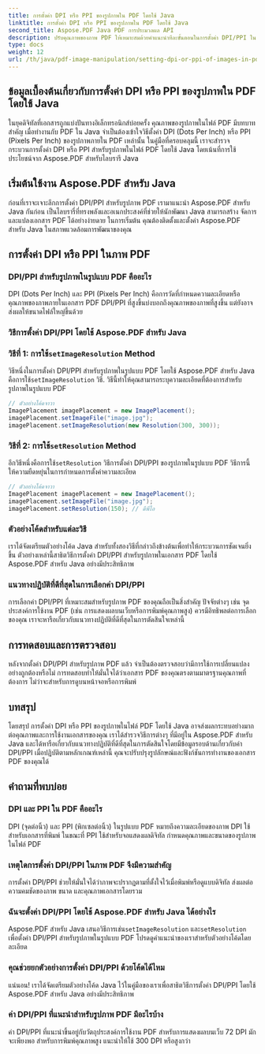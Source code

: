 ```yaml
---
title: การตั้งค่า DPI หรือ PPI ของรูปภาพใน PDF โดยใช้ Java
linktitle: การตั้งค่า DPI หรือ PPI ของรูปภาพใน PDF โดยใช้ Java
second_title: Aspose.PDF Java PDF การประมวลผล API
description: ปรับคุณภาพของภาพ PDF ให้เหมาะสมด้วยคำแนะนำทีละขั้นตอนในการตั้งค่า DPI/PPI ใน PDF โดยใช้ Java เรียนรู้วิธีการปรับปรุงเอกสารของคุณสำหรับการพิมพ์และการแสดงผลดิจิทัล
type: docs
weight: 12
url: /th/java/pdf-image-manipulation/setting-dpi-or-ppi-of-images-in-pdf-using-java/
---
```


## ข้อมูลเบื้องต้นเกี่ยวกับการตั้งค่า DPI หรือ PPI ของรูปภาพใน PDF โดยใช้ Java

ในยุคดิจิทัลที่เอกสารถูกแบ่งปันทางอิเล็กทรอนิกส์บ่อยครั้ง คุณภาพของรูปภาพในไฟล์ PDF มีบทบาทสำคัญ เมื่อทำงานกับ PDF ใน Java จำเป็นต้องเข้าใจวิธีตั้งค่า DPI (Dots Per Inch) หรือ PPI (Pixels Per Inch) ของรูปภาพภายใน PDF เหล่านั้น ในคู่มือที่ครอบคลุมนี้ เราจะสำรวจกระบวนการตั้งค่า DPI หรือ PPI สำหรับรูปภาพในไฟล์ PDF โดยใช้ Java โดยเน้นที่การใช้ประโยชน์จาก Aspose.PDF สำหรับไลบรารี Java

## เริ่มต้นใช้งาน Aspose.PDF สำหรับ Java

ก่อนที่เราจะเจาะลึกการตั้งค่า DPI/PPI สำหรับรูปภาพ PDF เรามาแนะนำ Aspose.PDF สำหรับ Java กันก่อน เป็นไลบรารี่ที่ทรงพลังและอเนกประสงค์ที่ช่วยให้นักพัฒนา Java สามารถสร้าง จัดการ และแปลงเอกสาร PDF ได้อย่างง่ายดาย ในการเริ่มต้น คุณต้องติดตั้งและตั้งค่า Aspose.PDF สำหรับ Java ในสภาพแวดล้อมการพัฒนาของคุณ

## การตั้งค่า DPI หรือ PPI ในภาพ PDF

### DPI/PPI สำหรับรูปภาพในรูปแบบ PDF คืออะไร

DPI (Dots Per Inch) และ PPI (Pixels Per Inch) คือการวัดที่กำหนดความละเอียดหรือคุณภาพของภาพภายในเอกสาร PDF DPI/PPI ที่สูงขึ้นบ่งบอกถึงคุณภาพของภาพที่สูงขึ้น แต่ยังอาจส่งผลให้ขนาดไฟล์ใหญ่ขึ้นด้วย

### วิธีการตั้งค่า DPI/PPI โดยใช้ Aspose.PDF สำหรับ Java

###  วิธีที่ 1: การใช้`setImageResolution` Method

 วิธีหนึ่งในการตั้งค่า DPI/PPI สำหรับรูปภาพในรูปแบบ PDF โดยใช้ Aspose.PDF สำหรับ Java คือการใช้`setImageResolution` วิธี. วิธีนี้ทำให้คุณสามารถระบุความละเอียดที่ต้องการสำหรับรูปภาพในรูปแบบ PDF

```java
// ตัวอย่างโค้ดจาวา
ImagePlacement imagePlacement = new ImagePlacement();
imagePlacement.setImageFile("image.jpg");
imagePlacement.setImageResolution(new Resolution(300, 300));
```

###  วิธีที่ 2: การใช้`setResolution` Method

 อีกวิธีหนึ่งคือการใช้`setResolution` วิธีการตั้งค่า DPI/PPI ของรูปภาพในรูปแบบ PDF วิธีการนี้ให้ความยืดหยุ่นในการกำหนดการตั้งค่าความละเอียด

```java
// ตัวอย่างโค้ดจาวา
ImagePlacement imagePlacement = new ImagePlacement();
imagePlacement.setImageFile("image.jpg");
imagePlacement.setResolution(150); // ดีพีไอ
```

### ตัวอย่างโค้ดสำหรับแต่ละวิธี

เราได้จัดเตรียมตัวอย่างโค้ด Java สำหรับทั้งสองวิธีที่กล่าวถึงข้างต้นเพื่อทำให้กระบวนการชัดเจนยิ่งขึ้น ตัวอย่างเหล่านี้สาธิตวิธีการตั้งค่า DPI/PPI สำหรับรูปภาพในเอกสาร PDF โดยใช้ Aspose.PDF สำหรับ Java อย่างมีประสิทธิภาพ

### แนวทางปฏิบัติที่ดีที่สุดในการเลือกค่า DPI/PPI

การเลือกค่า DPI/PPI ที่เหมาะสมสำหรับรูปภาพ PDF ของคุณถือเป็นสิ่งสำคัญ ปัจจัยต่างๆ เช่น จุดประสงค์การใช้งาน PDF (เช่น การแสดงผลบนเว็บหรือการพิมพ์คุณภาพสูง) ควรมีอิทธิพลต่อการเลือกของคุณ เราจะหารือเกี่ยวกับแนวทางปฏิบัติที่ดีที่สุดในการตัดสินใจเหล่านี้

## การทดสอบและการตรวจสอบ

หลังจากตั้งค่า DPI/PPI สำหรับรูปภาพ PDF แล้ว จำเป็นต้องตรวจสอบว่ามีการใช้การเปลี่ยนแปลงอย่างถูกต้องหรือไม่ การทดสอบทำให้มั่นใจได้ว่าเอกสาร PDF ของคุณตรงตามมาตรฐานคุณภาพที่ต้องการ ไม่ว่าจะสำหรับการดูบนหน้าจอหรือการพิมพ์

## บทสรุป

โดยสรุป การตั้งค่า DPI หรือ PPI ของรูปภาพในไฟล์ PDF โดยใช้ Java อาจส่งผลกระทบอย่างมากต่อคุณภาพและการใช้งานเอกสารของคุณ เราได้สำรวจวิธีการต่างๆ ที่มีอยู่ใน Aspose.PDF สำหรับ Java และได้หารือเกี่ยวกับแนวทางปฏิบัติที่ดีที่สุดในการตัดสินใจโดยมีข้อมูลรอบด้านเกี่ยวกับค่า DPI/PPI เมื่อปฏิบัติตามหลักเกณฑ์เหล่านี้ คุณจะปรับปรุงรูปลักษณ์และฟังก์ชันการทำงานของเอกสาร PDF ของคุณได้

## คำถามที่พบบ่อย

### DPI และ PPI ใน PDF คืออะไร

DPI (จุดต่อนิ้ว) และ PPI (พิกเซลต่อนิ้ว) ในรูปแบบ PDF หมายถึงความละเอียดของภาพ DPI ใช้สำหรับเอกสารที่พิมพ์ ในขณะที่ PPI ใช้สำหรับจอแสดงผลดิจิทัล กำหนดคุณภาพและขนาดของรูปภาพในไฟล์ PDF

### เหตุใดการตั้งค่า DPI/PPI ในภาพ PDF จึงมีความสำคัญ

การตั้งค่า DPI/PPI ช่วยให้มั่นใจได้ว่าภาพจะปรากฏตามที่ตั้งใจไว้เมื่อพิมพ์หรือดูแบบดิจิทัล ส่งผลต่อความคมชัดของภาพ ขนาด และคุณภาพเอกสารโดยรวม

### ฉันจะตั้งค่า DPI/PPI โดยใช้ Aspose.PDF สำหรับ Java ได้อย่างไร

 Aspose.PDF สำหรับ Java เสนอวิธีการเช่น`setImageResolution` และ`setResolution` เพื่อตั้งค่า DPI/PPI สำหรับรูปภาพในรูปแบบ PDF โปรดดูคำแนะนำของเราสำหรับตัวอย่างโค้ดโดยละเอียด

### คุณช่วยยกตัวอย่างการตั้งค่า DPI/PPI ด้วยโค้ดได้ไหม

แน่นอน! เราได้จัดเตรียมตัวอย่างโค้ด Java ไว้ในคู่มือของเราเพื่อสาธิตวิธีการตั้งค่า DPI/PPI โดยใช้ Aspose.PDF สำหรับ Java อย่างมีประสิทธิภาพ

### ค่า DPI/PPI ที่แนะนำสำหรับรูปภาพ PDF มีอะไรบ้าง

ค่า DPI/PPI ที่แนะนำขึ้นอยู่กับวัตถุประสงค์การใช้งาน PDF สำหรับการแสดงผลบนเว็บ 72 DPI มักจะเพียงพอ สำหรับการพิมพ์คุณภาพสูง แนะนำให้ใช้ 300 DPI หรือสูงกว่า
